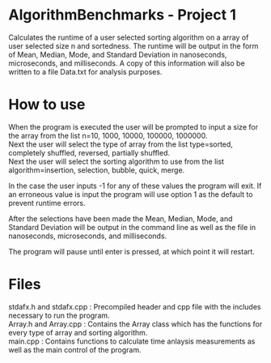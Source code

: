 # AlgorithmBenchmarks - Project 1

Calculates the runtime of a user selected sorting algorithm on a array of user selected size n and sortedness. The
runtime will be output in the form of Mean, Median, Mode, and Standard Deviation in nanoseconds, microseconds, and milliseconds. 
A copy of this information will also be written to a file Data.txt for analysis purposes.
	
# How to use 

When the program is executed the user will be prompted to input a size for the array from the list n=10, 1000, 10000, 100000, 1000000.<br />
Next the user will select the type of array from the list type=sorted, completely shuffled, reversed, partially shuffled.<br />
Next the user will select the sorting algorithm to use from the list algorithm=insertion, selection, bubble, quick, merge.

In the case the user inputs -1 for any of these values the program will exit. If an erroneous value is input the program will use option
1 as the default to prevent runtime errors. 

After the selections have been made the Mean, Median, Mode, and Standard Deviation will be output in the command line as well as the file
in nanoseconds, microseconds, and milliseconds.

The program will pause until enter is pressed, at which point it will restart.

# Files

stdafx.h and stdafx.cpp	: Precompiled header and cpp file with the includes necessary to run the program.<br />
Array.h and Array.cpp	: Contains the Array class which has the functions for every type of array and sorting algorithm.<br />
main.cpp				: Contains functions to calculate time anlaysis measurements as well as the main control of the program.<br />